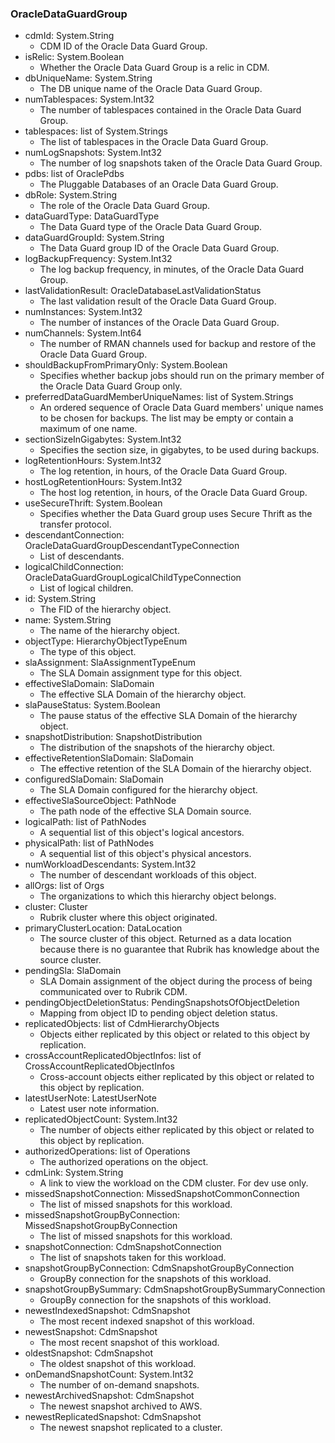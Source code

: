 ### OracleDataGuardGroup
- cdmId: System.String
  - CDM ID of the Oracle Data Guard Group.
- isRelic: System.Boolean
  - Whether the Oracle Data Guard Group is a relic in CDM.
- dbUniqueName: System.String
  - The DB unique name of the Oracle Data Guard Group.
- numTablespaces: System.Int32
  - The number of tablespaces contained in the Oracle Data Guard Group.
- tablespaces: list of System.Strings
  - The list of tablespaces in the Oracle Data Guard Group.
- numLogSnapshots: System.Int32
  - The number of log snapshots taken of the Oracle Data Guard Group.
- pdbs: list of OraclePdbs
  - The Pluggable Databases of an Oracle Data Guard Group.
- dbRole: System.String
  - The role of the Oracle Data Guard Group.
- dataGuardType: DataGuardType
  - The Data Guard type of the Oracle Data Guard Group.
- dataGuardGroupId: System.String
  - The Data Guard group ID of the Oracle Data Guard Group.
- logBackupFrequency: System.Int32
  - The log backup frequency, in minutes, of the Oracle Data Guard Group.
- lastValidationResult: OracleDatabaseLastValidationStatus
  - The last validation result of the Oracle Data Guard Group.
- numInstances: System.Int32
  - The number of instances of the Oracle Data Guard Group.
- numChannels: System.Int64
  - The number of RMAN channels used for backup and  restore of the Oracle Data Guard Group.
- shouldBackupFromPrimaryOnly: System.Boolean
  - Specifies whether backup jobs should run on the primary member of the Oracle Data Guard Group only.
- preferredDataGuardMemberUniqueNames: list of System.Strings
  - An ordered sequence of Oracle Data Guard members' unique names to be chosen for backups. The list may be empty or contain a maximum of one name.
- sectionSizeInGigabytes: System.Int32
  - Specifies the section size, in gigabytes, to be used during backups.
- logRetentionHours: System.Int32
  - The log retention, in hours, of the Oracle Data Guard Group.
- hostLogRetentionHours: System.Int32
  - The host log retention, in hours, of the Oracle Data Guard Group.
- useSecureThrift: System.Boolean
  - Specifies whether the Data Guard group uses Secure Thrift as the transfer protocol.
- descendantConnection: OracleDataGuardGroupDescendantTypeConnection
  - List of descendants.
- logicalChildConnection: OracleDataGuardGroupLogicalChildTypeConnection
  - List of logical children.
- id: System.String
  - The FID of the hierarchy object.
- name: System.String
  - The name of the hierarchy object.
- objectType: HierarchyObjectTypeEnum
  - The type of this object.
- slaAssignment: SlaAssignmentTypeEnum
  - The SLA Domain assignment type for this object.
- effectiveSlaDomain: SlaDomain
  - The effective SLA Domain of the hierarchy object.
- slaPauseStatus: System.Boolean
  - The pause status of the effective SLA Domain of the hierarchy object.
- snapshotDistribution: SnapshotDistribution
  - The distribution of the snapshots of the hierarchy object.
- effectiveRetentionSlaDomain: SlaDomain
  - The effective retention of the SLA Domain of the hierarchy object.
- configuredSlaDomain: SlaDomain
  - The SLA Domain configured for the hierarchy object.
- effectiveSlaSourceObject: PathNode
  - The path node of the effective SLA Domain source.
- logicalPath: list of PathNodes
  - A sequential list of this object's logical ancestors.
- physicalPath: list of PathNodes
  - A sequential list of this object's physical ancestors.
- numWorkloadDescendants: System.Int32
  - The number of descendant workloads of this object.
- allOrgs: list of Orgs
  - The organizations to which this hierarchy object belongs.
- cluster: Cluster
  - Rubrik cluster where this object originated.
- primaryClusterLocation: DataLocation
  - The source cluster of this object. Returned as a data location because there is no guarantee that Rubrik has knowledge about the source cluster.
- pendingSla: SlaDomain
  - SLA Domain assignment of the object during the process of being communicated over to Rubrik CDM.
- pendingObjectDeletionStatus: PendingSnapshotsOfObjectDeletion
  - Mapping from object ID to pending object deletion status.
- replicatedObjects: list of CdmHierarchyObjects
  - Objects either replicated by this object or related to this object by replication.
- crossAccountReplicatedObjectInfos: list of CrossAccountReplicatedObjectInfos
  - Cross-account objects either replicated by this object or related to this object by replication.
- latestUserNote: LatestUserNote
  - Latest user note information.
- replicatedObjectCount: System.Int32
  - The number of objects either replicated by this object or related to this object by replication.
- authorizedOperations: list of Operations
  - The authorized operations on the object.
- cdmLink: System.String
  - A link to view the workload on the CDM cluster. For dev use only.
- missedSnapshotConnection: MissedSnapshotCommonConnection
  - The list of missed snapshots for this workload.
- missedSnapshotGroupByConnection: MissedSnapshotGroupByConnection
  - The list of missed snapshots for this workload.
- snapshotConnection: CdmSnapshotConnection
  - The list of snapshots taken for this workload.
- snapshotGroupByConnection: CdmSnapshotGroupByConnection
  - GroupBy connection for the snapshots of this workload.
- snapshotGroupBySummary: CdmSnapshotGroupBySummaryConnection
  - GroupBy connection for the snapshots of this workload.
- newestIndexedSnapshot: CdmSnapshot
  - The most recent indexed snapshot of this workload.
- newestSnapshot: CdmSnapshot
  - The most recent snapshot of this workload.
- oldestSnapshot: CdmSnapshot
  - The oldest snapshot of this workload.
- onDemandSnapshotCount: System.Int32
  - The number of on-demand snapshots.
- newestArchivedSnapshot: CdmSnapshot
  - The newest snapshot archived to AWS.
- newestReplicatedSnapshot: CdmSnapshot
  - The newest snapshot replicated to a cluster.
